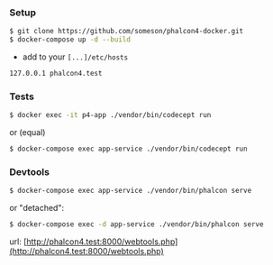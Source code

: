 ### Setup

```sh
$ git clone https://github.com/someson/phalcon4-docker.git
$ docker-compose up -d --build
```

- add to your ```[...]/etc/hosts```

```sh
127.0.0.1 phalcon4.test
```

### Tests

```sh
$ docker exec -it p4-app ./vendor/bin/codecept run
```
or (equal)
```sh
$ docker-compose exec app-service ./vendor/bin/codecept run
```

### Devtools

```sh
$ docker-compose exec app-service ./vendor/bin/phalcon serve
```

or "detached":

```sh
$ docker-compose exec -d app-service ./vendor/bin/phalcon serve
```

url: [http://phalcon4.test:8000/webtools.php](http://phalcon4.test:8000/webtools.php)
